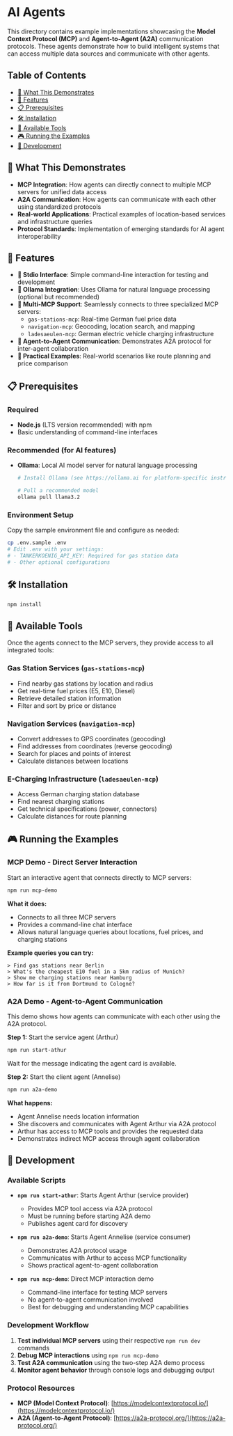 # AI Agents

This directory contains example implementations showcasing the **Model Context Protocol (MCP)** and **Agent-to-Agent (A2A)** communication protocols. These agents demonstrate how to build intelligent systems that can access multiple data sources and communicate with other agents.

## Table of Contents

- [🌟 What This Demonstrates](#-what-this-demonstrates)
- [🚀 Features](#-features)
- [📋 Prerequisites](#-prerequisites)
- [🛠️ Installation](#️-installation)
- [🔧 Available Tools](#-available-tools)
- [🎮 Running the Examples](#-running-the-examples)
- [🔄 Development](#-development)

## 🌟 What This Demonstrates

- **MCP Integration**: How agents can directly connect to multiple MCP servers for unified data access
- **A2A Communication**: How agents can communicate with each other using standardized protocols
- **Real-world Applications**: Practical examples of location-based services and infrastructure queries
- **Protocol Standards**: Implementation of emerging standards for AI agent interoperability

## 🚀 Features

- **💬 Stdio Interface**: Simple command-line interaction for testing and development
- **🧠 Ollama Integration**: Uses Ollama for natural language processing (optional but recommended)
- **🔗 Multi-MCP Support**: Seamlessly connects to three specialized MCP servers:
  - `gas-stations-mcp`: Real-time German fuel price data
  - `navigation-mcp`: Geocoding, location search, and mapping
  - `ladesaeulen-mcp`: German electric vehicle charging infrastructure
- **🤝 Agent-to-Agent Communication**: Demonstrates A2A protocol for inter-agent collaboration
- **🎯 Practical Examples**: Real-world scenarios like route planning and price comparison

## 📋 Prerequisites

### Required
- **Node.js** (LTS version recommended) with npm
- Basic understanding of command-line interfaces

### Recommended (for AI features)
- **Ollama**: Local AI model server for natural language processing
  ```bash
  # Install Ollama (see https://ollama.ai for platform-specific instructions)
  
  # Pull a recommended model
  ollama pull llama3.2
  ```

### Environment Setup
Copy the sample environment file and configure as needed:
```bash
cp .env.sample .env
# Edit .env with your settings:
# - TANKERKOENIG_API_KEY: Required for gas station data
# - Other optional configurations
```

## 🛠️ Installation

```bash
npm install
```

## 🔧 Available Tools

Once the agents connect to the MCP servers, they provide access to all integrated tools:

### Gas Station Services (`gas-stations-mcp`)
- Find nearby gas stations by location and radius
- Get real-time fuel prices (E5, E10, Diesel)
- Retrieve detailed station information
- Filter and sort by price or distance

### Navigation Services (`navigation-mcp`)
- Convert addresses to GPS coordinates (geocoding)
- Find addresses from coordinates (reverse geocoding)  
- Search for places and points of interest
- Calculate distances between locations

### E-Charging Infrastructure (`ladesaeulen-mcp`)
- Access German charging station database
- Find nearest charging stations
- Get technical specifications (power, connectors)
- Calculate distances for route planning

## 🎮 Running the Examples

### MCP Demo - Direct Server Interaction
Start an interactive agent that connects directly to MCP servers:

```bash
npm run mcp-demo
```

**What it does:**
- Connects to all three MCP servers
- Provides a command-line chat interface
- Allows natural language queries about locations, fuel prices, and charging stations

**Example queries you can try:**
```
> Find gas stations near Berlin
> What's the cheapest E10 fuel in a 5km radius of Munich?
> Show me charging stations near Hamburg
> How far is it from Dortmund to Cologne?
```

### A2A Demo - Agent-to-Agent Communication

This demo shows how agents can communicate with each other using the A2A protocol.

**Step 1:** Start the service agent (Arthur)
```bash
npm run start-athur
```
Wait for the message indicating the agent card is available.

**Step 2:** Start the client agent (Annelise)
```bash
npm run a2a-demo
```

**What happens:**
- Agent Annelise needs location information
- She discovers and communicates with Agent Arthur via A2A protocol
- Arthur has access to MCP tools and provides the requested data
- Demonstrates indirect MCP access through agent collaboration

## 🔄 Development

### Available Scripts

- **`npm run start-athur`**: Starts Agent Arthur (service provider)
  - Provides MCP tool access via A2A protocol
  - Must be running before starting A2A demo
  - Publishes agent card for discovery

- **`npm run a2a-demo`**: Starts Agent Annelise (service consumer)  
  - Demonstrates A2A protocol usage
  - Communicates with Arthur to access MCP functionality
  - Shows practical agent-to-agent collaboration

- **`npm run mcp-demo`**: Direct MCP interaction demo
  - Command-line interface for testing MCP servers
  - No agent-to-agent communication involved
  - Best for debugging and understanding MCP capabilities

### Development Workflow

1. **Test individual MCP servers** using their respective `npm run dev` commands
2. **Debug MCP interactions** using `npm run mcp-demo`
3. **Test A2A communication** using the two-step A2A demo process
4. **Monitor agent behavior** through console logs and debugging output

### Protocol Resources

- **MCP (Model Context Protocol)**: [https://modelcontextprotocol.io/](https://modelcontextprotocol.io/)
- **A2A (Agent-to-Agent Protocol)**: [https://a2a-protocol.org/](https://a2a-protocol.org/)
